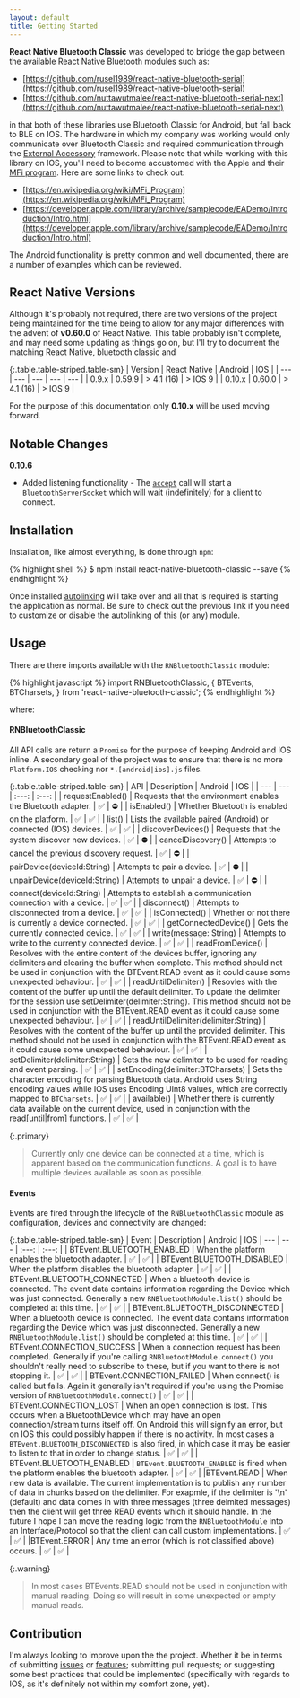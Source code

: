 ```yaml
---
layout: default
title: Getting Started
---
```


**React Native Bluetooth Classic** was developed to bridge the gap between the available React Native Bluetooth modules such as:

- [https://github.com/rusel1989/react-native-bluetooth-serial](https://github.com/rusel1989/react-native-bluetooth-serial)
- [https://github.com/nuttawutmalee/react-native-bluetooth-serial-next](https://github.com/nuttawutmalee/react-native-bluetooth-serial-next)

in that both of these libraries use Bluetooth Classic for Android, but fall back to BLE on IOS.  The hardware in which my company was working would only communicate over Bluetooth Classic and required communication through the [External Accessory](https://developer.apple.com/documentation/externalaccessory) framework.  Please note that while working with this library on IOS, you'll need to become accustomed with the Apple and their [MFi program](https://en.wikipedia.org/wiki/MFi_Program).  Here are some links to check out:

- [https://en.wikipedia.org/wiki/MFi_Program](https://en.wikipedia.org/wiki/MFi_Program)
- [https://developer.apple.com/library/archive/samplecode/EADemo/Introduction/Intro.html](https://developer.apple.com/library/archive/samplecode/EADemo/Introduction/Intro.html)

The Android functionality is pretty common and well documented, there are a number of examples which can be reviewed.

## React Native Versions

Although it's probably not required, there are two versions of the project being maintained for the time being to allow for any major differences with the advent of **v0.60.0** of React Native.  This table probably isn't complete, and may need some updating as things go on, but I'll try to document the matching React Native, bluetooth classic and 

{:.table.table-striped.table-sm}
| Version | React Native | Android | IOS |
| --- | --- | --- | --- | --- |
| 0.9.x | 0.59.9 | > 4.1 (16) | > IOS 9 | 
| 0.10.x | 0.60.0 | > 4.1 (16) | > IOS 9 |

For the purpose of this documentation only **0.10.x** will be used moving forward.

## Notable Changes

**0.10.6** 
- Added listening functionality - The [`accept`](https://kenjdavidson.github.io/react-native-bluetooth-classic/adapter/#accept) call will start a `BluetoothServerSocket` which will wait (indefinitely) for a client to connect.

## Installation

Installation, like almost everything, is done through `npm`:

{% highlight shell %}
$ npm install react-native-bluetooth-classic --save
{% endhighlight %}

Once installed [autolinking](https://github.com/react-native-community/cli/blob/master/docs/autolinking.md) will take over and all that is required is starting the application as normal.  Be sure to check out the previous link if you need to customize or disable the autolinking of this (or any) module.

## Usage

There are there imports available with the `RNBluetoothClassic` module:

{% highlight javascript %}
import RNBluetoothClassic, {
  BTEvents,
  BTCharsets,
} from 'react-native-bluetooth-classic';
{% endhighlight %}

where:

#### RNBluetoothClassic

All API calls are return a `Promise` for the purpose of keeping Android and IOS inline.   A secondary goal of the project was to ensure that there is no more `Platform.IOS` checking nor `*.[android|ios].js` files.

{:.table.table-striped.table-sm}
| API | Description | Android | IOS |
| --- | --- | :---: | :---: |
| requestEnabled() | Requests that the environment enables the Bluetooth adapter. | :white_check_mark: | :no_entry: |
| isEnabled() | Whether Bluetooth is enabled on the platform. | :white_check_mark: | :white_check_mark: |
| list() | Lists the available paired (Android) or connected (IOS) devices. | :white_check_mark: | :white_check_mark: |
| discoverDevices() | Requests that the system discover new devices. | :white_check_mark: | :no_entry: |
| cancelDiscovery() | Attempts to cancel the previous discovery request. | :white_check_mark: | :no_entry: |
| pairDevice(deviceId:String) | Attempts to pair a device. | :white_check_mark: | :no_entry: |
| unpairDevice(deviceId:String) | Attempts to unpair a device. | :white_check_mark: | :no_entry: |
| connect(deviceId:String) | Attempts to establish a communication connection with a device. | :white_check_mark: | :white_check_mark: |
| disconnect() | Attempts to disconnected from a device. | :white_check_mark: | :white_check_mark: |
| isConnected() | Whether or not there is currently a device connected. | :white_check_mark: | :white_check_mark: |
| getConnectedDevice() | Gets the currently connected device. | :white_check_mark: | :white_check_mark: |
| write(message: String) | Attempts to write to the currently connected device. | :white_check_mark: | :white_check_mark: |
| readFromDevice() | Resolves with the entire content of the devices buffer, ignoring any delimiters and clearing the buffer when complete.  This method should not be used in conjunction with the BTEvent.READ event as it could cause some unexpected behaviour. | :white_check_mark: | :white_check_mark: |
| readUntilDelimiter() | Resovles with the content of the buffer up until the default delimiter.  To update the delimiter for the session use setDelimiter(delimiter:String).  This method should not be used in conjunction with the BTEvent.READ event as it could cause some unexpected behaviour. | :white_check_mark: | :white_check_mark: |
| readUntilDelimiter(delimiter:String) | Resolves with the content of the buffer up until the provided delimiter.  This method should not be used in conjunction with the BTEvent.READ event as it could cause some unexpected behaviour. | :white_check_mark: | :white_check_mark: |
| setDelimiter(delimiter:String) | Sets the new delimiter to be used for reading and event parsing. | :white_check_mark: | :white_check_mark: |
| setEncoding(delimiter:BTCharsets) | Sets the character encoding for parsing Bluetooth data.  Android uses String encoding values while IOS uses Encoding UInt8 values, which are correctly mapped to `BTCharsets`. | :white_check_mark: | :white_check_mark: |
| available() | Whether there is currently data available on the current device, used in conjunction with the read[until\|from] functions. | :white_check_mark: | :white_check_mark: |


{:.primary}
> Currently only one device can be connected at a time, which is apparent based on the communication functions.  A goal is to have multiple devices available as soon as possible.

#### Events

Events are fired through the lifecycle of the `RNBluetoothClassic` module as configuration, devices and connectivity are changed:

{:.table.table-striped.table-sm}
| Event | Description | Android | IOS
| --- | --- | :---: | :---: |
| BTEvent.BLUETOOTH_ENABLED | When the platform enables the bluetooth adapter. | :white_check_mark: | :white_check_mark: |
| BTEvent.BLUETOOTH_DISABLED | When the platform disables the bluetooth adapter. | :white_check_mark: | :white_check_mark: |
| BTEvent.BLUETOOTH_CONNECTED | When a bluetooth device is connected.  The event data contains information regarding the Device which was just connected.  Generally a new `RNBluetoothModule.list()` should be completed at this time. | :white_check_mark: | :white_check_mark: |
| BTEvent.BLUETOOTH_DISCONNECTED |  When a bluetooth device is connected.  The event data contains information regarding the Device which was just disconnected.  Generally a new `RNBluetoothModule.list()` should be completed at this time. | :white_check_mark: | :white_check_mark: |
| BTEvent.CONNECTION_SUCCESS | When a connection request has been completed.  Generally if you're calling `RNBluetoothModule.connect()` you shouldn't really need to subscribe to these, but if you want to there is not stopping it. | :white_check_mark: | :white_check_mark: |
| BTEvent.CONNECTION_FAILED | When connect() is called but fails.  Again it generally isn't required if you're using the Promise version of `RNBluetoothModule.connect()` | :white_check_mark: | :white_check_mark: |
| BTEvent.CONNECTION_LOST | When an open connection is lost.  This occurs when a BluetoothDevice which may have an open connection/stream turns itself off.  On Android this will signify an error, but on IOS this could possibly happen if there is no activity.  In most cases a `BTEvent.BLUETOOTH_DISCONNECTED` is also fired, in which case it may be easier to listen to that in order to change status. | :white_check_mark: | :white_check_mark: |
| BTEvent.BLUETOOTH_ENABLED | `BTEvent.BLUETOOTH_ENABLED` is fired when the platform enables the bluetooth adapter. | :white_check_mark: | :white_check_mark: |
|BTEvent.READ | When new data is available.  The current implementation is to publish any number of data in chunks based on the delimiter.  For exapmle, if the delimiter is '\n' (default) and data comes in with three messages (three delmited messages) then the client will get three READ events which it should handle.  In the future I hope I can move the reading logic from the `RNBluetoothModule` into an Interface/Protocol so that the client can call custom implementations. | :white_check_mark: | :white_check_mark: |
|BTEvent.ERROR | Any time an error (which is not classified above) occurs. | :white_check_mark: | :white_check_mark: |


{:.warning}
> In most cases BTEvents.READ should not be used in conjunction with manual reading.  Doing so will result in some unexpected or empty manual reads.

## Contribution

I'm always looking to improve upon the the project.  Whether it be in terms of submitting [issues](https://github.com/kenjdavidson/react-native-bluetooth-classic/issues) or [features](https://github.com/kenjdavidson/react-native-bluetooth-classic/issues); submitting pull requests; or suggesting some best practices that could be implemented (specifically with regards to IOS, as it's definitely not within my comfort zone, yet).



